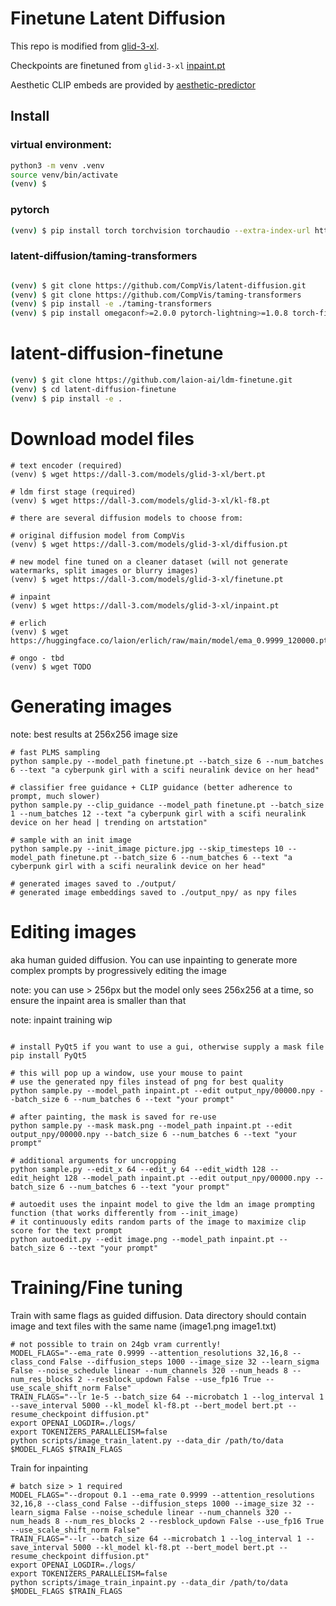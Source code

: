 # Finetune Latent Diffusion

This repo is modified from [glid-3-xl](https://github.com/jack000/glid-3-xl).

Checkpoints are finetuned from `glid-3-xl` [inpaint.pt](https://dall-3.com/models/glid-3-xl/inpaint.pt)

Aesthetic CLIP embeds are provided by [aesthetic-predictor](https://github.com/LAION-AI/aesthetic-predictor)

## Install

### virtual environment:

```bash
python3 -m venv .venv
source venv/bin/activate
(venv) $
```

### pytorch

```bash
(venv) $ pip install torch torchvision torchaudio --extra-index-url https://download.pytorch.org/whl/cu113
```

### latent-diffusion/taming-transformers
```bash

(venv) $ git clone https://github.com/CompVis/latent-diffusion.git
(venv) $ git clone https://github.com/CompVis/taming-transformers
(venv) $ pip install -e ./taming-transformers
(venv) $ pip install omegaconf>=2.0.0 pytorch-lightning>=1.0.8 torch-fidelity einops

```

# latent-diffusion-finetune
    
```bash
(venv) $ git clone https://github.com/laion-ai/ldm-finetune.git
(venv) $ cd latent-diffusion-finetune
(venv) $ pip install -e .
```

# Download model files

```
# text encoder (required)
(venv) $ wget https://dall-3.com/models/glid-3-xl/bert.pt

# ldm first stage (required)
(venv) $ wget https://dall-3.com/models/glid-3-xl/kl-f8.pt

# there are several diffusion models to choose from:

# original diffusion model from CompVis
(venv) $ wget https://dall-3.com/models/glid-3-xl/diffusion.pt

# new model fine tuned on a cleaner dataset (will not generate watermarks, split images or blurry images)
(venv) $ wget https://dall-3.com/models/glid-3-xl/finetune.pt

# inpaint
(venv) $ wget https://dall-3.com/models/glid-3-xl/inpaint.pt

# erlich
(venv) $ wget https://huggingface.co/laion/erlich/raw/main/model/ema_0.9999_120000.pt

# ongo - tbd
(venv) $ wget TODO

```

# Generating images
note: best results at 256x256 image size

```
# fast PLMS sampling
python sample.py --model_path finetune.pt --batch_size 6 --num_batches 6 --text "a cyberpunk girl with a scifi neuralink device on her head"

# classifier free guidance + CLIP guidance (better adherence to prompt, much slower)
python sample.py --clip_guidance --model_path finetune.pt --batch_size 1 --num_batches 12 --text "a cyberpunk girl with a scifi neuralink device on her head | trending on artstation"

# sample with an init image
python sample.py --init_image picture.jpg --skip_timesteps 10 --model_path finetune.pt --batch_size 6 --num_batches 6 --text "a cyberpunk girl with a scifi neuralink device on her head"

# generated images saved to ./output/
# generated image embeddings saved to ./output_npy/ as npy files
```


# Editing images
aka human guided diffusion. You can use inpainting to generate more complex prompts by progressively editing the image

note: you can use > 256px but the model only sees 256x256 at a time, so ensure the inpaint area is smaller than that

note: inpaint training wip
```

# install PyQt5 if you want to use a gui, otherwise supply a mask file
pip install PyQt5

# this will pop up a window, use your mouse to paint
# use the generated npy files instead of png for best quality
python sample.py --model_path inpaint.pt --edit output_npy/00000.npy --batch_size 6 --num_batches 6 --text "your prompt"

# after painting, the mask is saved for re-use
python sample.py --mask mask.png --model_path inpaint.pt --edit output_npy/00000.npy --batch_size 6 --num_batches 6 --text "your prompt"

# additional arguments for uncropping
python sample.py --edit_x 64 --edit_y 64 --edit_width 128 --edit_height 128 --model_path inpaint.pt --edit output_npy/00000.npy --batch_size 6 --num_batches 6 --text "your prompt"

# autoedit uses the inpaint model to give the ldm an image prompting function (that works differently from --init_image)
# it continuously edits random parts of the image to maximize clip score for the text prompt
python autoedit.py --edit image.png --model_path inpaint.pt --batch_size 6 --text "your prompt"

```

# Training/Fine tuning
Train with same flags as guided diffusion. Data directory should contain image and text files with the same name (image1.png image1.txt)

```
# not possible to train on 24gb vram currently!
MODEL_FLAGS="--ema_rate 0.9999 --attention_resolutions 32,16,8 --class_cond False --diffusion_steps 1000 --image_size 32 --learn_sigma False --noise_schedule linear --num_channels 320 --num_heads 8 --num_res_blocks 2 --resblock_updown False --use_fp16 True --use_scale_shift_norm False"
TRAIN_FLAGS="--lr 1e-5 --batch_size 64 --microbatch 1 --log_interval 1 --save_interval 5000 --kl_model kl-f8.pt --bert_model bert.pt --resume_checkpoint diffusion.pt"
export OPENAI_LOGDIR=./logs/
export TOKENIZERS_PARALLELISM=false
python scripts/image_train_latent.py --data_dir /path/to/data $MODEL_FLAGS $TRAIN_FLAGS
```

Train for inpainting
```
# batch size > 1 required
MODEL_FLAGS="--dropout 0.1 --ema_rate 0.9999 --attention_resolutions 32,16,8 --class_cond False --diffusion_steps 1000 --image_size 32 --learn_sigma False --noise_schedule linear --num_channels 320 --num_heads 8 --num_res_blocks 2 --resblock_updown False --use_fp16 True --use_scale_shift_norm False"
TRAIN_FLAGS="--lr --batch_size 64 --microbatch 1 --log_interval 1 --save_interval 5000 --kl_model kl-f8.pt --bert_model bert.pt --resume_checkpoint diffusion.pt"
export OPENAI_LOGDIR=./logs/
export TOKENIZERS_PARALLELISM=false
python scripts/image_train_inpaint.py --data_dir /path/to/data $MODEL_FLAGS $TRAIN_FLAGS
```
